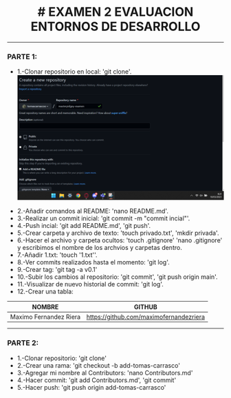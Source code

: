 <h1 align="center"> # EXAMEN 2 EVALUACION ENTORNOS DE DESARROLLO </h1>

***

### PARTE 1:
- 1.-Clonar repositorio en local: 'git clone'.
![fotos](https://github.com/tomascarrascoo/masterpidgey-examen/blob/main/fotos/1-Crear%20repositorio.png)

* 2.-Añadir comandos al README: 'nano README.md'.
* 3.-Realizar un commit inicial: 'git commit -m "commit incial"'.
* 4.-Push incial: 'git add README.md', 'git push'.
* 5.-Crear carpeta y archivo de texto: 'touch privado.txt', 'mkdir privada'.
* 6.-Hacer el archivo y carpeta ocultos: 'touch .gitignore' 'nano .gitignore' y escribimos el nombre de los archvios y carpetas dentro.
* 7.-Añadir 1.txt: 'touch '1.txt''.
* 8.-Ver commits realizados hasta el momento: 'git log'.
* 9.-Crear tag: 'git tag -a v0.1'
* 10.-Subir los cambios al repositorio: 'git commit', 'git push origin main'.
* 11.-Visualizar de nuevo historial de commit: 'git log'.
* 12.-Crear una tabla:

|       NOMBRE           |                  GITHUB                 |
| ---------------------  | --------------------------------------- | 
| Maximo Fernandez Riera | https://github.com/maximofernandezriera |

***

### PARTE 2:
* 1.-Clonar repositorio: 'git clone'
* 2.-Crear una rama: 'git checkout -b add-tomas-carrasco'
* 3.-Agregar mi nombre al Contributors: 'nano Contributors.md'
* 4.-Hacer commit: 'git add Contributors.md', 'git commit'
* 5.-Hacer push: 'git push origin add-tomas-carrasco'
